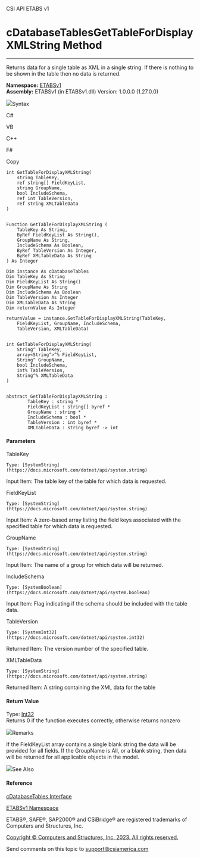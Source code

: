 ﻿

CSI API ETABS v1

# cDatabaseTablesGetTableForDisplayXMLString Method  
  
---  
  
Returns data for a single table as XML in a single string. If there is nothing
to be shown in the table then no data is returned.

**Namespace:** [ETABSv1](2780f1b8-2033-5289-2298-1cdb2a7508d9.htm)  
**Assembly:** ETABSv1 (in ETABSv1.dll) Version: 1.0.0.0 (1.27.0.0)

![](../icons/SectionExpanded.png)Syntax

C#

VB

C++

F#

Copy

    
    
    int GetTableForDisplayXMLString(
    	string TableKey,
    	ref string[] FieldKeyList,
    	string GroupName,
    	bool IncludeSchema,
    	ref int TableVersion,
    	ref string XMLTableData
    )
    
    
    Function GetTableForDisplayXMLString ( 
    	TableKey As String,
    	ByRef FieldKeyList As String(),
    	GroupName As String,
    	IncludeSchema As Boolean,
    	ByRef TableVersion As Integer,
    	ByRef XMLTableData As String
    ) As Integer
    
    Dim instance As cDatabaseTables
    Dim TableKey As String
    Dim FieldKeyList As String()
    Dim GroupName As String
    Dim IncludeSchema As Boolean
    Dim TableVersion As Integer
    Dim XMLTableData As String
    Dim returnValue As Integer
    
    returnValue = instance.GetTableForDisplayXMLString(TableKey, 
    	FieldKeyList, GroupName, IncludeSchema, 
    	TableVersion, XMLTableData)
    
    
    int GetTableForDisplayXMLString(
    	String^ TableKey, 
    	array<String^>^% FieldKeyList, 
    	String^ GroupName, 
    	bool IncludeSchema, 
    	int% TableVersion, 
    	String^% XMLTableData
    )
    
    
    abstract GetTableForDisplayXMLString : 
            TableKey : string * 
            FieldKeyList : string[] byref * 
            GroupName : string * 
            IncludeSchema : bool * 
            TableVersion : int byref * 
            XMLTableData : string byref -> int 
    

#### Parameters

TableKey

    Type: [SystemString](https://docs.microsoft.com/dotnet/api/system.string)  
Input Item: The table key of the table for which data is requested.

FieldKeyList

    Type: [SystemString](https://docs.microsoft.com/dotnet/api/system.string)  
Input Item: A zero-based array listing the field keys associated with the
specified table for which data is requested.

GroupName

    Type: [SystemString](https://docs.microsoft.com/dotnet/api/system.string)  
Input Item: The name of a group for which data will be returned.

IncludeSchema

    Type: [SystemBoolean](https://docs.microsoft.com/dotnet/api/system.boolean)  
Input Item: Flag indicating if the schema should be included with the table
data.

TableVersion

    Type: [SystemInt32](https://docs.microsoft.com/dotnet/api/system.int32)  
Returned Item: The version number of the specified table.

XMLTableData

    Type: [SystemString](https://docs.microsoft.com/dotnet/api/system.string)  
Returned Item: A string containing the XML data for the table

#### Return Value

Type: [Int32](https://docs.microsoft.com/dotnet/api/system.int32)  
Returns 0 if the function executes correctly, otherwise returns nonzero

![](../icons/SectionExpanded.png)Remarks

If the FieldKeyList array contains a single blank string the data will be
provided for all fields. If the GroupName is All, or a blank string, then data
will be returned for all applicable objects in the model.

![](../icons/SectionExpanded.png)See Also

#### Reference

[cDatabaseTables Interface](ee40c9d3-38a7-f8fa-62e4-9da8c2cd3af7.htm)

[ETABSv1 Namespace](2780f1b8-2033-5289-2298-1cdb2a7508d9.htm)

ETABS®, SAFE®, SAP2000® and CSiBridge® are registered trademarks of Computers
and Structures, Inc.  

[Copyright © Computers and Structures, Inc. 2023. All rights
reserved.](http://www.csiamerica.com)

Send comments on this topic to
[support@csiamerica.com](mailto:support%40csiamerica.com?Subject=CSI%20API%20ETABS%20v1)

